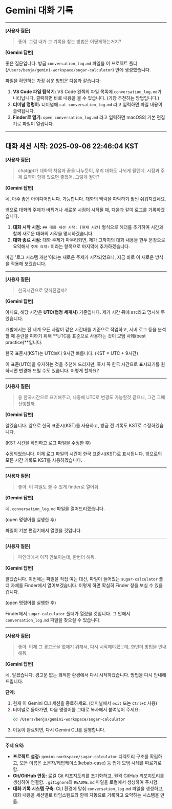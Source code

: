 # Gemini 대화 기록

---
**[사용자 질문]**

> 좋아. 그럼 내가 그 기록을 찾는 방법은 어떻게하는거지?

**[Gemini 답변]**

좋은 질문입니다. 방금 `conversation_log.md` 파일을 이 프로젝트 폴더(`/Users/benja/gemini-workspace/sugar-calculator`) 안에 생성했습니다.

파일을 확인하는 가장 쉬운 방법은 다음과 같습니다:

1.  **VS Code 파일 탐색기:** VS Code 왼쪽의 파일 목록에 `conversation_log.md`가 나타납니다. 클릭하면 바로 내용을 볼 수 있습니다. (가장 추천하는 방법입니다.)
2.  **터미널 명령어:** 터미널에 `cat conversation_log.md` 라고 입력하면 파일 내용이 출력됩니다.
3.  **Finder로 열기:** `open conversation_log.md` 라고 입력하면 macOS의 기본 편집기로 파일이 열립니다.

---
## 대화 세션 시작: 2025-09-06 22:46:04 KST

**[사용자 질문]**

> chatgpt가 대화의 처음과 끝을 나누듯이, 우리 대화도 나뉘게 될텐데. 시점과 주제 요약이 함께 있으면 좋겠어. 그렇게 될까?

**[Gemini 답변]**

네, 아주 좋은 아이디어입니다. 가능합니다. 대화의 맥락을 파악하기 훨씬 쉬워지겠네요.

앞으로 대화의 주제가 바뀌거나 새로운 시점이 시작될 때, 다음과 같이 로그를 기록하겠습니다.

1.  **대화 시작 시점:** `## 대화 세션 시작: [현재 시간]` 형식으로 헤더를 추가하여 시간과 함께 새로운 대화의 시작을 명시하겠습니다.
2.  **대화 종료 시점:** 대화 주제가 마무리되면, 제가 그까지의 대화 내용을 한두 문장으로 요약해서 `주제 요약:` 이라는 항목으로 마지막에 추가하겠습니다.

마침 '로그 시스템 개선'이라는 새로운 주제가 시작되었으니, 지금 바로 이 새로운 방식을 적용해 보겠습니다.

---
**[사용자 질문]**

> 한국시간으로 맞춰진걸까?

**[Gemini 답변]**

아니요, 해당 시간은 **UTC(협정 세계시)** 기준입니다. 제가 시간 뒤에 `UTC`라고 명시해 두었습니다.

개발에서는 전 세계 모든 사람이 같은 시간대를 기준으로 작업하고, 서버 로그 등을 분석할 때 혼란을 피하기 위해 **UTC를 표준으로 사용하는 것이 모범 사례(best practice)**입니다.

한국 표준시(KST)는 UTC보다 9시간 빠릅니다. (KST = UTC + 9시간)

이 표준(UTC)을 유지하는 것을 추천해 드리지만, 혹시 꼭 한국 시간으로 표시되기를 원하시면 변경해 드릴 수도 있습니다. 어떻게 할까요?

---
**[사용자 질문]**

> 응 한국시간으로 표기해주고, 나중에 UTC로 변경도 가능할것 같으니, 그건 그때 진행할까.

**[Gemini 답변]**

알겠습니다. 앞으로 한국 표준시(KST)를 사용하고, 방금 전 기록도 KST로 수정하겠습니다.

(KST 시간을 확인하고 로그 파일을 수정한 후)

수정되었습니다. 이제 로그 파일의 시간이 한국 표준시(KST)로 표시됩니다. 앞으로의 모든 시간 기록도 KST를 사용하겠습니다.

---
**[사용자 질문]**

> 좋아. 이 파일도 볼 수 있게 finder로 열어줘.

**[Gemini 답변]**

네, `conversation_log.md` 파일을 열어드리겠습니다.

(open 명령어를 실행한 후)

파일이 기본 편집기에서 열렸을 것입니다.

---
**[사용자 질문]**

> 파인더에서 아직 안보이는데, 한번더 해줘.

**[Gemini 답변]**

알겠습니다. 이번에는 파일을 직접 여는 대신, 파일이 들어있는 `sugar-calculator` 폴더 자체를 Finder에서 열어보겠습니다. 이렇게 하면 확실히 Finder 창을 보실 수 있을 겁니다.

(open 명령어를 실행한 후)

Finder에서 `sugar-calculator` 폴더가 열렸을 것입니다. 그 안에서 `conversation_log.md` 파일을 찾으실 수 있습니다.

---
**[사용자 질문]**

> 좋아. 이제 그 경고문을 없애기 위해서, 다시 시작해야겠는데, 한번더 방법을 안내해줘.

**[Gemini 답변]**

네, 알겠습니다. 경고문 없는 쾌적한 환경에서 다시 시작하겠습니다. 방법을 다시 안내해 드립니다.

**단계:**

1.  현재 이 Gemini CLI 세션을 종료하세요. (터미널에서 `exit` 또는 `Ctrl+C` 사용)
2.  터미널로 돌아가면, 다음 명령어를 그대로 복사해서 붙여넣어 주세요:
    ```bash
    cd /Users/benja/gemini-workspace/sugar-calculator
    ```
3.  이동이 완료되면, 다시 Gemini CLI를 실행합니다.

---
**주제 요약:**

*   **프로젝트 설정:** `gemini-workspace/sugar-calculator` 디렉토리 구조를 확립하고, 모든 이름은 소문자/케밥케이스(kebab-case) 등 업계 모범 사례를 따르기로 함.
*   **Git/GitHub 연동:** 로컬 Git 리포지토리를 초기화하고, 원격 GitHub 리포지토리를 생성하여 연결함. `.gitignore`와 `README.md` 파일을 로컬에서 생성하여 푸시함.
*   **대화 기록 시스템 구축:** CLI 환경에 맞춰 `conversation_log.md` 파일을 생성하고, 대화 내용을 세션별로 타임스탬프와 함께 자동으로 기록하고 요약하는 시스템을 만듦.